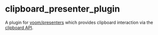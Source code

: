 # clipboard_presenter_plugin

A plugin for [voom/presenters](https://github.com/rx/presenters) which
provides clipboard interaction via the
[clipboard API](https://developer.mozilla.org/en-US/docs/Web/API/Clipboard_API).
